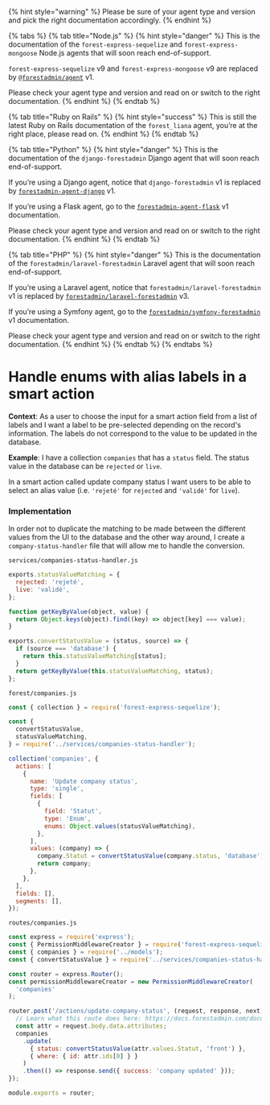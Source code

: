 {% hint style="warning" %}
Please be sure of your agent type and version and pick the right documentation accordingly.
{% endhint %}

{% tabs %}
{% tab title="Node.js" %}
{% hint style="danger" %}
This is the documentation of the `forest-express-sequelize` and `forest-express-mongoose` Node.js agents that will soon reach end-of-support.

`forest-express-sequelize` v9 and `forest-express-mongoose` v9 are replaced by [`@forestadmin/agent`](https://docs.forestadmin.com/developer-guide-agents-nodejs/) v1.

Please check your agent type and version and read on or switch to the right documentation.
{% endhint %}
{% endtab %}

{% tab title="Ruby on Rails" %}
{% hint style="success" %}
This is still the latest Ruby on Rails documentation of the `forest_liana` agent, you’re at the right place, please read on.
{% endhint %}
{% endtab %}

{% tab title="Python" %}
{% hint style="danger" %}
This is the documentation of the `django-forestadmin` Django agent that will soon reach end-of-support.

If you’re using a Django agent, notice that `django-forestadmin` v1 is replaced by [`forestadmin-agent-django`](https://docs.forestadmin.com/developer-guide-agents-python) v1.

If you’re using a Flask agent, go to the [`forestadmin-agent-flask`](https://docs.forestadmin.com/developer-guide-agents-python) v1 documentation.

Please check your agent type and version and read on or switch to the right documentation.
{% endhint %}
{% endtab %}

{% tab title="PHP" %}
{% hint style="danger" %}
This is the documentation of the `forestadmin/laravel-forestadmin` Laravel agent that will soon reach end-of-support.

If you’re using a Laravel agent, notice that `forestadmin/laravel-forestadmin` v1 is replaced by [`forestadmin/laravel-forestadmin`](https://docs.forestadmin.com/developer-guide-agents-php) v3.

If you’re using a Symfony agent, go to the [`forestadmin/symfony-forestadmin`](https://docs.forestadmin.com/developer-guide-agents-php) v1 documentation.

Please check your agent type and version and read on or switch to the right documentation.
{% endhint %}
{% endtab %}
{% endtabs %}

# Handle enums with alias labels in a smart action

**Context**: As a user to choose the input for a smart action field from a list of labels and I want a label to be pre-selected depending on the record's information. The labels do not correspond to the value to be updated in the database.

**Example**: I have a collection `companies` that has a `status` field. The status value in the database can be `rejected` or `live`.

In a smart action called update company status I want users to be able to select an alias value (i.e. `'rejeté'` for `rejected` and `'validé'` for `live`).

### Implementation

In order not to duplicate the matching to be made between the different values from the UI to the database and the other way around, I create a `company-status-handler` file that will allow me to handle the conversion.

`services/companies-status-handler.js`

```jsx
exports.statusValueMatching = {
  rejected: 'rejeté',
  live: 'validé',
};

function getKeyByValue(object, value) {
  return Object.keys(object).find((key) => object[key] === value);
}

exports.convertStatusValue = (status, source) => {
  if (source === 'database') {
    return this.statusValueMatching[status];
  }
  return getKeyByValue(this.statusValueMatching, status);
};
```

`forest/companies.js`

```jsx
const { collection } = require('forest-express-sequelize');

const {
  convertStatusValue,
  statusValueMatching,
} = require('../services/companies-status-handler');

collection('companies', {
  actions: [
    {
      name: 'Update company status',
      type: 'single',
      fields: [
        {
          field: 'Statut',
          type: 'Enum',
          enums: Object.values(statusValueMatching),
        },
      ],
      values: (company) => {
        company.Statut = convertStatusValue(company.status, 'database');
        return company;
      },
    },
  ],
  fields: [],
  segments: [],
});
```

`routes/companies.js`

```javascript
const express = require('express');
const { PermissionMiddlewareCreator } = require('forest-express-sequelize');
const { companies } = require('../models');
const { convertStatusValue } = require('../services/companies-status-handler');

const router = express.Router();
const permissionMiddlewareCreator = new PermissionMiddlewareCreator(
  'companies'
);

router.post('/actions/update-company-status', (request, response, next) => {
  // Learn what this route does here: https://docs.forestadmin.com/documentation/v/v6/reference-guide/routes/default-routes#create-a-record
  const attr = request.body.data.attributes;
  companies
    .update(
      { status: convertStatusValue(attr.values.Statut, 'front') },
      { where: { id: attr.ids[0] } }
    )
    .then(() => response.send({ success: 'company updated' }));
});

module.exports = router;
```
